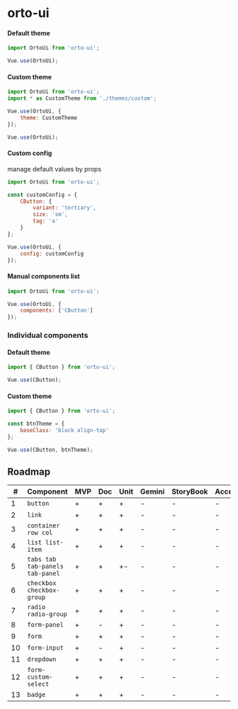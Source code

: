 # orto-ui

#### Default theme

```javascript
import OrtoUi from 'orto-ui';

Vue.use(OrtoUi);
```

#### Custom theme

```javascript
import OrtoUi from 'orto-ui';
import * as CustomTheme from './themes/custom';

Vue.use(OrtoUi, {
    theme: CustomTheme
});

Vue.use(OrtoUi);
```

#### Custom config

manage default values by props

```javascript
import OrtoUi from 'orto-ui';

const customConfig = {
    CButton: {
        variant: 'tertiary',
        size: 'sm',
        tag: 'a'
    }
};

Vue.use(OrtoUi, {
    config: customConfig
});
```

#### Manual components list

```javascript
import OrtoUi from 'orto-ui';

Vue.use(OrtoUi, {
    components: ['CButton']
});
```

### Individual components

#### Default theme

```javascript
import { CButton } from 'orto-ui';

Vue.use(CButton);
```

#### Custom theme

```javascript
import { CButton } from 'orto-ui';

const btnTheme = {
    baseClass: 'block align-top'
};

Vue.use(CButton, btnTheme);
```

## Roadmap

| #   | Component                       | MVP | Doc | Unit | Gemini | StoryBook | Accessibility |
| --- | ------------------------------- | --- | --- | ---- | ------ | --------- | ------------- |
| 1   | `button`                        | +   | +   | +    | -      | -         | -             |
| 2   | `link`                          | +   | +   | +    | -      | -         | -             |
| 3   | `container row col`             | +   | +   | +    | -      | -         | -             |
| 4   | `list list-item`                | +   | +   | +    | -      | -         | -             |
| 5   | `tabs tab tab-panels tab-panel` | +   | +   | +-   | -      | -         | -             |
| 6   | `checkbox checkbox-group`       | +   | +   | +    | -      | -         | -             |
| 7   | `radio radio-group`             | +   | +   | +    | -      | -         | -             |
| 8   | `form-panel`                    | +   | -   | +    | -      | -         | -             |
| 9   | `form`                          | +   | +   | +    | -      | -         | -             |
| 10  | `form-input`                    | +   | -   | +    | -      | -         | -             |
| 11  | `dropdown`                      | +   | +   | +    | -      | -         | -             |
| 12  | `form-custom-select`            | +   | +   | +    | -      | -         | -             |
| 13  | `badge`                         | +   | +   | +    | -      | -         | -             |
